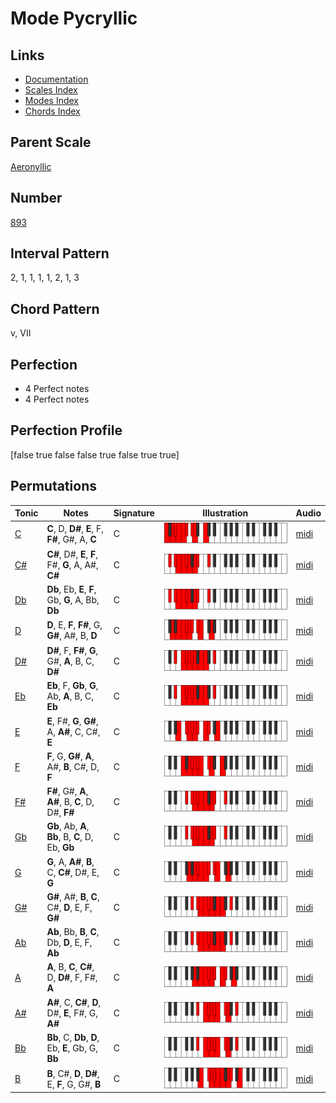 # Mode Pycryllic

## Links

- [Documentation](README.md)
- [Scales Index](Scales.md)
- [Modes Index](Modes.md)
- [Chords Index](Chords.md)

## Parent Scale

[Aeronyllic](ScaleAeronyllic.md)

## Number

[893](https://ianring.com/musictheory/scales/893)

## Interval Pattern

2, 1, 1, 1, 1, 2, 1, 3

## Chord Pattern

v, VII

## Perfection

- 4 Perfect notes
- 4 Perfect notes

## Perfection Profile

[false true false false true false true true]

## Permutations

| Tonic | Notes | Signature | Illustration | Audio |
|-------|-------|-----------|--------------|-------|
| [C](ModeCNaturalPycryllic.md) | **C**, D, **D#**, **E**, F, **F#**, G#, A, **C** | C | ![CNaturalPycryllic](ModeCNaturalPycryllic.png) | [midi](https://github.com/edipermadi/music/blob/main/docs/ModeCNaturalPycryllic.mid?raw=true) |
| [C#](ModeCSharpPycryllic.md) | **C#**, D#, **E**, **F**, F#, **G**, A, A#, **C#** | C | ![CSharpPycryllic](ModeCSharpPycryllic.png) | [midi](https://github.com/edipermadi/music/blob/main/docs/ModeCSharpPycryllic.mid?raw=true) |
| [Db](ModeDFlatPycryllic.md) | **Db**, Eb, **E**, **F**, Gb, **G**, A, Bb, **Db** | C | ![DFlatPycryllic](ModeDFlatPycryllic.png) | [midi](https://github.com/edipermadi/music/blob/main/docs/ModeDFlatPycryllic.mid?raw=true) |
| [D](ModeDNaturalPycryllic.md) | **D**, E, **F**, **F#**, G, **G#**, A#, B, **D** | C | ![DNaturalPycryllic](ModeDNaturalPycryllic.png) | [midi](https://github.com/edipermadi/music/blob/main/docs/ModeDNaturalPycryllic.mid?raw=true) |
| [D#](ModeDSharpPycryllic.md) | **D#**, F, **F#**, **G**, G#, **A**, B, C, **D#** | C | ![DSharpPycryllic](ModeDSharpPycryllic.png) | [midi](https://github.com/edipermadi/music/blob/main/docs/ModeDSharpPycryllic.mid?raw=true) |
| [Eb](ModeEFlatPycryllic.md) | **Eb**, F, **Gb**, **G**, Ab, **A**, B, C, **Eb** | C | ![EFlatPycryllic](ModeEFlatPycryllic.png) | [midi](https://github.com/edipermadi/music/blob/main/docs/ModeEFlatPycryllic.mid?raw=true) |
| [E](ModeENaturalPycryllic.md) | **E**, F#, **G**, **G#**, A, **A#**, C, C#, **E** | C | ![ENaturalPycryllic](ModeENaturalPycryllic.png) | [midi](https://github.com/edipermadi/music/blob/main/docs/ModeENaturalPycryllic.mid?raw=true) |
| [F](ModeFNaturalPycryllic.md) | **F**, G, **G#**, **A**, A#, **B**, C#, D, **F** | C | ![FNaturalPycryllic](ModeFNaturalPycryllic.png) | [midi](https://github.com/edipermadi/music/blob/main/docs/ModeFNaturalPycryllic.mid?raw=true) |
| [F#](ModeFSharpPycryllic.md) | **F#**, G#, **A**, **A#**, B, **C**, D, D#, **F#** | C | ![FSharpPycryllic](ModeFSharpPycryllic.png) | [midi](https://github.com/edipermadi/music/blob/main/docs/ModeFSharpPycryllic.mid?raw=true) |
| [Gb](ModeGFlatPycryllic.md) | **Gb**, Ab, **A**, **Bb**, B, **C**, D, Eb, **Gb** | C | ![GFlatPycryllic](ModeGFlatPycryllic.png) | [midi](https://github.com/edipermadi/music/blob/main/docs/ModeGFlatPycryllic.mid?raw=true) |
| [G](ModeGNaturalPycryllic.md) | **G**, A, **A#**, **B**, C, **C#**, D#, E, **G** | C | ![GNaturalPycryllic](ModeGNaturalPycryllic.png) | [midi](https://github.com/edipermadi/music/blob/main/docs/ModeGNaturalPycryllic.mid?raw=true) |
| [G#](ModeGSharpPycryllic.md) | **G#**, A#, **B**, **C**, C#, **D**, E, F, **G#** | C | ![GSharpPycryllic](ModeGSharpPycryllic.png) | [midi](https://github.com/edipermadi/music/blob/main/docs/ModeGSharpPycryllic.mid?raw=true) |
| [Ab](ModeAFlatPycryllic.md) | **Ab**, Bb, **B**, **C**, Db, **D**, E, F, **Ab** | C | ![AFlatPycryllic](ModeAFlatPycryllic.png) | [midi](https://github.com/edipermadi/music/blob/main/docs/ModeAFlatPycryllic.mid?raw=true) |
| [A](ModeANaturalPycryllic.md) | **A**, B, **C**, **C#**, D, **D#**, F, F#, **A** | C | ![ANaturalPycryllic](ModeANaturalPycryllic.png) | [midi](https://github.com/edipermadi/music/blob/main/docs/ModeANaturalPycryllic.mid?raw=true) |
| [A#](ModeASharpPycryllic.md) | **A#**, C, **C#**, **D**, D#, **E**, F#, G, **A#** | C | ![ASharpPycryllic](ModeASharpPycryllic.png) | [midi](https://github.com/edipermadi/music/blob/main/docs/ModeASharpPycryllic.mid?raw=true) |
| [Bb](ModeBFlatPycryllic.md) | **Bb**, C, **Db**, **D**, Eb, **E**, Gb, G, **Bb** | C | ![BFlatPycryllic](ModeBFlatPycryllic.png) | [midi](https://github.com/edipermadi/music/blob/main/docs/ModeBFlatPycryllic.mid?raw=true) |
| [B](ModeBNaturalPycryllic.md) | **B**, C#, **D**, **D#**, E, **F**, G, G#, **B** | C | ![BNaturalPycryllic](ModeBNaturalPycryllic.png) | [midi](https://github.com/edipermadi/music/blob/main/docs/ModeBNaturalPycryllic.mid?raw=true) |
